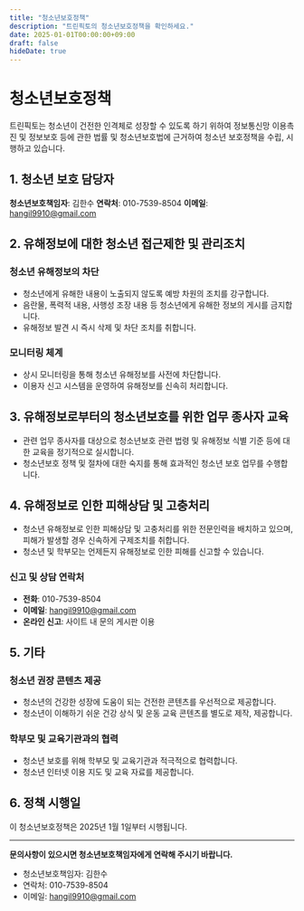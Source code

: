 ```yaml
---
title: "청소년보호정책"
description: "트린픽토의 청소년보호정책을 확인하세요."
date: 2025-01-01T00:00:00+09:00
draft: false
hideDate: true
---
```


# 청소년보호정책

트린픽토는 청소년이 건전한 인격체로 성장할 수 있도록 하기 위하여 정보통신망 이용촉진 및 정보보호 등에 관한 법률 및 청소년보호법에 근거하여 청소년 보호정책을 수립, 시행하고 있습니다.

## 1. 청소년 보호 담당자

**청소년보호책임자**: 김한수
**연락처**: 010-7539-8504
**이메일**: hangil9910@gmail.com

## 2. 유해정보에 대한 청소년 접근제한 및 관리조치

### 청소년 유해정보의 차단
- 청소년에게 유해한 내용이 노출되지 않도록 예방 차원의 조치를 강구합니다.
- 음란물, 폭력적 내용, 사행성 조장 내용 등 청소년에게 유해한 정보의 게시를 금지합니다.
- 유해정보 발견 시 즉시 삭제 및 차단 조치를 취합니다.

### 모니터링 체계
- 상시 모니터링을 통해 청소년 유해정보를 사전에 차단합니다.
- 이용자 신고 시스템을 운영하여 유해정보를 신속히 처리합니다.

## 3. 유해정보로부터의 청소년보호를 위한 업무 종사자 교육

- 관련 업무 종사자를 대상으로 청소년보호 관련 법령 및 유해정보 식별 기준 등에 대한 교육을 정기적으로 실시합니다.
- 청소년보호 정책 및 절차에 대한 숙지를 통해 효과적인 청소년 보호 업무를 수행합니다.

## 4. 유해정보로 인한 피해상담 및 고충처리

- 청소년 유해정보로 인한 피해상담 및 고충처리를 위한 전문인력을 배치하고 있으며, 피해가 발생할 경우 신속하게 구제조치를 취합니다.
- 청소년 및 학부모는 언제든지 유해정보로 인한 피해를 신고할 수 있습니다.

### 신고 및 상담 연락처
- **전화**: 010-7539-8504
- **이메일**: hangil9910@gmail.com
- **온라인 신고**: 사이트 내 문의 게시판 이용

## 5. 기타

### 청소년 권장 콘텐츠 제공
- 청소년의 건강한 성장에 도움이 되는 건전한 콘텐츠를 우선적으로 제공합니다.
- 청소년이 이해하기 쉬운 건강 상식 및 운동 교육 콘텐츠를 별도로 제작, 제공합니다.

### 학부모 및 교육기관과의 협력
- 청소년 보호를 위해 학부모 및 교육기관과 적극적으로 협력합니다.
- 청소년 인터넷 이용 지도 및 교육 자료를 제공합니다.

## 6. 정책 시행일

이 청소년보호정책은 2025년 1월 1일부터 시행됩니다.

---

**문의사항이 있으시면 청소년보호책임자에게 연락해 주시기 바랍니다.**
- 청소년보호책임자: 김한수
- 연락처: 010-7539-8504
- 이메일: hangil9910@gmail.com
